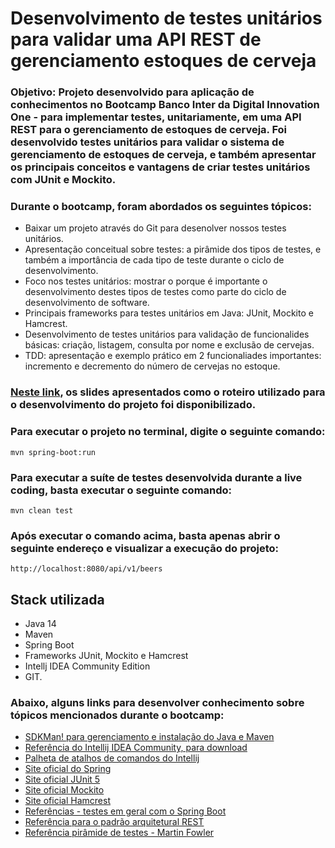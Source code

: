 # Desenvolvimento de testes unitários para validar uma API REST de gerenciamento estoques de cerveja

### Objetivo: Projeto desenvolvido para aplicação de conhecimentos no Bootcamp Banco Inter da Digital Innovation One - para implementar testes, unitariamente, em uma API REST para o gerenciamento de estoques de cerveja. Foi desenvolvido testes unitários para validar o sistema de gerenciamento de estoques de cerveja, e também apresentar os principais conceitos e vantagens de criar testes unitários com JUnit e Mockito.

### Durante o bootcamp, foram abordados os seguintes tópicos:

* Baixar um projeto através do Git para desenolver nossos testes unitários. 
* Apresentação conceitual sobre testes: a pirâmide dos tipos de testes, e também a importância de cada tipo de teste durante o ciclo de desenvolvimento.
* Foco nos testes unitários: mostrar o porque é importante o desenvolvimento destes tipos de testes como parte do ciclo de desenvolvimento de software.
* Principais frameworks para testes unitários em Java: JUnit, Mockito e Hamcrest. 
* Desenvolvimento de testes unitários para validação de funcionalides básicas: criação, listagem, consulta por nome e exclusão de cervejas.
* TDD: apresentação e exemplo prático em 2 funcionaliades importantes: incremento e decremento do número de cervejas no estoque.

### [Neste link](https://drive.google.com/file/d/1KPh19mvyKirorOI-UsEYHKkmZpet3Ks6/view?usp=sharing), os slides apresentados como o roteiro utilizado para o desenvolvimento do projeto foi disponibilizado.


### Para executar o projeto no terminal, digite o seguinte comando:

```shell script
mvn spring-boot:run 
```

### Para executar a suíte de testes desenvolvida durante a live coding, basta executar o seguinte comando:

```shell script
mvn clean test
```

### Após executar o comando acima, basta apenas abrir o seguinte endereço e visualizar a execução do projeto:

```
http://localhost:8080/api/v1/beers
```

## Stack utilizada
* Java 14
* Maven
* Spring Boot
* Frameworks JUnit, Mockito e Hamcrest
* Intellj IDEA Community Edition
* GIT.

### Abaixo, alguns links para desenvolver conhecimento sobre tópicos mencionados durante o bootcamp:

* [SDKMan! para gerenciamento e instalação do Java e Maven](https://sdkman.io/)
* [Referência do Intellij IDEA Community, para download](https://www.jetbrains.com/idea/download)
* [Palheta de atalhos de comandos do Intellij](https://resources.jetbrains.com/storage/products/intellij-idea/docs/IntelliJIDEA_ReferenceCard.pdf)
* [Site oficial do Spring](https://spring.io/)
* [Site oficial JUnit 5](https://junit.org/junit5/docs/current/user-guide/)
* [Site oficial Mockito](https://site.mockito.org/)
* [Site oficial Hamcrest](http://hamcrest.org/JavaHamcrest/)
* [Referências - testes em geral com o Spring Boot](https://www.baeldung.com/spring-boot-testing)
* [Referência para o padrão arquitetural REST](https://restfulapi.net/)
* [Referência pirâmide de testes - Martin Fowler](https://martinfowler.com/articles/practical-test-pyramid.html#TheImportanceOftestAutomation)


